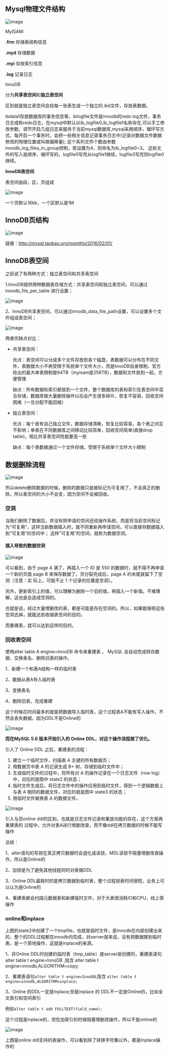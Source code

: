 ## Mysql物理文件结构

![image](https://img-blog.csdnimg.cn/20200731002321347.png?x-oss-process=image/watermark,type_ZmFuZ3poZW5naGVpdGk,shadow_10,text_aHR0cHM6Ly9ibG9nLmNzZG4ubmV0L1ZpbmNlX1dhbmcx,size_16,color_FFFFFF,t_70)

MyISAM:

**.frm**     存储表结构信息

**.myd**    存储数据

**.myi**     存放索引信息

**.log**      记录日志



InnoDB

分为**共享表空间**和**独立表空间**

区别就是独立表空间会给每一张表生成一个独立的.ibd文件，存放表数据。

ibdata1存放数据库的事务信息等，iblogfile文件是innodb的redo log文件，事务日志或称redo日志，在mysql中默认以ib_logfile0,ib_logfile1名称存在,可以手工修改参数，调节开启几组日志来服务于当前mysql数据库,mysql采用顺序，循环写方式，每开启一个事务时，会把一些相关信息记录事务日志中(记录对数据文件数据修改的物理位置或叫做偏移量);
这个系列文件个数由参数innodb_log_files_in_group控制，若设置为4，则命名为ib_logfile0~3。
这些文件的写入是顺序、循环写的，logfile0写完从logfile1继续，logfile3写完则logfile0继续。



**InnoDB表空间**

表空间由段，区，页组成

![image](https://img-blog.csdnimg.cn/20200731002326412.png?x-oss-process=image/watermark,type_ZmFuZ3poZW5naGVpdGk,shadow_10,text_aHR0cHM6Ly9ibG9nLmNzZG4ubmV0L1ZpbmNlX1dhbmcx,size_16,color_FFFFFF,t_70)

一个页默认16kb，一个区默认是1M

## InnoDB页结构

![image](https://img-blog.csdnimg.cn/20200731002408169.png?x-oss-process=image/watermark,type_ZmFuZ3poZW5naGVpdGk,shadow_10,text_aHR0cHM6Ly9ibG9nLmNzZG4ubmV0L1ZpbmNlX1dhbmcx,size_16,color_FFFFFF,t_70)

链接：http://mysql.taobao.org/monthly/2016/02/01/



## InnoDB表空间

之前说了有两种方式：独立表空间和共享表空间

1.InnoDB提供两种数据表存储方式：共享表空间和独立表空间，可以通过innodb_file_per_table 进行设置；

![image](https://img-blog.csdnimg.cn/20200731002414770.png)

2、InnoDB共享表空间，可以通过innodb_data_file_path设置，可以设置多个文件组成表空间；

![image](https://img-blog.csdnimg.cn/20200731002418712.png)

两者优缺点对比：

* 共享表空间：

  优点：表空间可以分成多个文件存放到各个磁盘，表数据可以分布在不同文件，表数据大小不再受限于系统单个文件大小，而是InnoDB自身限制，官方给出的最大单表限制是64TB（myisam是256TB），数据和文件放到一起，方便管理

  缺点：所有数据和索引都放到一个文件，整个数据库的表和索引在表空间中混合存储，数据库做大量删除操作以后会产生很多碎片，恢复不容易，回收空间困难（一旦分配不能回缩）

* 独立表空间：

  优点：每个表有自己独立文件，数据存储清晰，恢复比较容易，各个表之间互不影响；单表在不同数据库之间移动比较简单，回收空间简单(直接drop table)，相比共享表空间性能要高一些

  缺点：每个表数据通过一个文件存储，受限于系统单个文件大小限制



## 数据删除流程

![image](https://img-blog.csdnimg.cn/20200731002424916.png?x-oss-process=image/watermark,type_ZmFuZ3poZW5naGVpdGk,shadow_10,text_aHR0cHM6Ly9ibG9nLmNzZG4ubmV0L1ZpbmNlX1dhbmcx,size_16,color_FFFFFF,t_70)

所以delete删除数据的时候，删除的数据只是被标记为可复用了，不会真正的删除，所以表空间的大小不会变，因为空间不会被回收。

### 空洞

当我们删除了数据后，并没有把申请的空间还给操作系统，而是将当前空间标记为“可复用”，这样当新数据插入时，就不同重新再申请空间，可以直接将数据插入到“可复用”的空间中；
 这样“可复用”的空间，就称为数据空洞。

#### 插入导致的数据空洞

![image](https://img-blog.csdnimg.cn/20200731002429294.png?x-oss-process=image/watermark,type_ZmFuZ3poZW5naGVpdGk,shadow_10,text_aHR0cHM6Ly9ibG9nLmNzZG4ubmV0L1ZpbmNlX1dhbmcx,size_16,color_FFFFFF,t_70)

可以看到，由于 page A 满了，再插入一个 ID 是 550 的数据时，就不得不再申请一个新的页面 page B 来保存数据了。页分裂完成后，page A 的末尾就留下了空洞（注意：实
际上，可能不止 1 个记录的位置是空洞）。

另外，更新索引上的值，可以理解为删除一个旧的值，再插入一个新值。不难理解，这也是会造成空洞的。

也就是说，经过大量增删改的表，都是可能是存在空洞的。所以，如果能够把这些空洞去掉，就能达到收缩表空间的目的。

而重建表，就可以达到这样的目的。

### 回收表空间

使用alter table A engine=InnoDB 命令来重建表 。 MySQL 会自动完成转存数据、交换表名、删除旧表的操作。



1、新建一个和表A结构一样的临时表

2、数据从表A导入临时表

3、变换表名

4、删除旧表，完成重建

这个时候花时间最多的就是把数据导入临时表，这个过程表A不能有写入操作，不然会丢失数据，因为DDL不是Online的

![image](https://img-blog.csdnimg.cn/20200731002434675.png?x-oss-process=image/watermark,type_ZmFuZ3poZW5naGVpdGk,shadow_10,text_aHR0cHM6Ly9ibG9nLmNzZG4ubmV0L1ZpbmNlX1dhbmcx,size_16,color_FFFFFF,t_70)

**而在MySQL 5.6 版本开始引入的 Online DDL，对这个操作流程做了优化。**

引入了 Online DDL 之后，重建表的流程：

1. 建立一个临时文件，扫描表 A 主键的所有数据页；
2. 用数据页中表 A 的记录生成 B+ 树，存储到临时文件中；
3. 生成临时文件的过程中，将所有对 A 的操作记录在一个日志文件（row log）中，对应的是图中 state2 的状态；
4. 临时文件生成后，将日志文件中的操作应用到临时文件，得到一个逻辑数据上与表 A 相同的数据文件，对应的就是图中 state3 的状态；
5. 用临时文件替换表 A 的数据文件。

![image](https://img-blog.csdnimg.cn/20200731002439691.png?x-oss-process=image/watermark,type_ZmFuZ3poZW5naGVpdGk,shadow_10,text_aHR0cHM6Ly9ibG9nLmNzZG4ubmV0L1ZpbmNlX1dhbmcx,size_16,color_FFFFFF,t_70)

引入与否online ddl的区别，也就是日志文件记录和重放功能的存在，这个方案再重建表的 过程中，允许对表A进行增删改查，而不像ddl在拷贝数据的时候不能写操作

总结：

1、alter语句的写锁在真正拷贝数据时会退化成读锁，MDL读锁不阻塞增删改查操作，所以是Online的

2、加锁是为了避免其他线程同时对表做DDL

3、Online DDL最耗时的是拷贝数据到临时表，整个过程锁表时间很短，业务上可以认为是Online的

4、重建表都会扫描元数据表和新建临时文件，对于大表很消耗IO和CPU，线上慎操作

### online和inplace

上图的state2中创建了一个tmpfile，也就是临时文件，是innodb在内部创建出来的，整个的DDL过程都在innodb内完成，对server层来说，没有把数据挪到临时表，是一个原地操作，这就是inplace的来源。

1、非Online DDL时创建的临时表（tmp_table）是server层创建的，重建表语句 alter table t engine=InnoDB ,隐含 alter table t engine=innodb,ALGORITHM=copy;

2、重建表语句` alter table t engine=InnoDB `,隐含 `alter table t engine=innodb,ALGORITHM=inplace;` 

3、Online 的DDL一定是inplace,但是inplace 的 DDL不一定是Online的，比如全文索引和空间索引

例如`alter table t add FULLTEXT(field_name);`

这个过程是inplace的，但在加索引的时候阻塞增删改操作，所以不是online的

![image](https://img-blog.csdnimg.cn/2020073100244545.png?x-oss-process=image/watermark,type_ZmFuZ3poZW5naGVpdGk,shadow_10,text_aHR0cHM6Ly9ibG9nLmNzZG4ubmV0L1ZpbmNlX1dhbmcx,size_16,color_FFFFFF,t_70)

上图是online ddl支持的表操作，可以看到除了转换字符集以外，都是Inplace操作的


